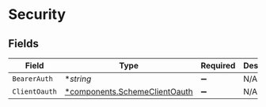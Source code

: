# Security


## Fields

| Field                                                                         | Type                                                                          | Required                                                                      | Description                                                                   |
| ----------------------------------------------------------------------------- | ----------------------------------------------------------------------------- | ----------------------------------------------------------------------------- | ----------------------------------------------------------------------------- |
| `BearerAuth`                                                                  | **string*                                                                     | :heavy_minus_sign:                                                            | N/A                                                                           |
| `ClientOauth`                                                                 | [*components.SchemeClientOauth](../../models/components/schemeclientoauth.md) | :heavy_minus_sign:                                                            | N/A                                                                           |